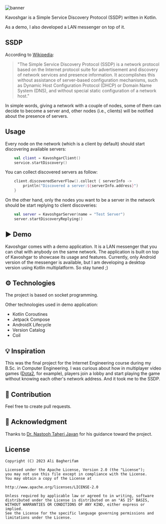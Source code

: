 <img alt="banner" src="https://raw.github.com/alibagherifam/kavoshgar/master/banner.png">

Kavoshgar is a Simple Service Discovery Protocol (SSDP) written in Kotlin.

As a demo, I also developed a LAN messenger on top of it.

## SSDP

According to [Wikipedia](https://en.wikipedia.org/wiki/Simple_Service_Discovery_Protocol):

> "The Simple Service Discovery Protocol (SSDP) is a network protocol based on the 
> Internet protocol suite for advertisement and discovery of network services and 
> presence information. It accomplishes this without assistance of server-based 
> configuration mechanisms, such as Dynamic Host Configuration Protocol (DHCP) or 
> Domain Name System (DNS), and without special static configuration of a network host."

In simple words, giving a network with a couple of nodes, some of them can decide to 
become a server and, other nodes (i.e., clients) will be notified about the presence of servers.

## Usage

Every node on the network (which is a client by default) should start discovering
available servers:

```kotlin
    val client = KavoshgarClient()
    service.startDiscovery()
```

You can collect discovered servers as follow:

```kotlin
    client.discoveredServerFlow().collect { serverInfo ->
        println("Discovered a server:${serverInfo.address}")
    }
```

On the other hand, only the nodes you want to be a server in the network should 
be start replying to client discoveries:

```kotlin
    val server = KavoshgarServer(name = "Test Server")
    server.startDiscoveryReplying()
```

## ▶ Demo

Kavoshgar comes with a demo application. It is a LAN messenger that you can chat with 
anybody on the same network. The application is built on top of Kavoshgar to showcase 
its usage and features. Currently, only Android version of the messenger is available, but 
I am developing a desktop version using Kotlin multiplatform. So stay tuned ;)

## ⚙ Technologies

The project is based on socket programming.

Other technologies used in demo application:

- Kotlin Coroutines
- Jetpack Compose
- AndroidX Lifecycle
- Version Catalog
- Coil

## 💡 Inspiration

This was the final project for the Internet Engineering course during my 
B.Sc. in Computer Engineering. I was curious about how in multiplayer 
video games ([Dota2](https://www.dota2.com), for example), players join a lobby 
and start playing the game without knowing each other's network address. 
And it took me to the SSDP.

## 🤝 Contribution

Feel free to create pull requests.

## 🙏 Acknowledgment

Thanks to [Dr. Nastooh Taheri Javan](https://scholar.google.com/citations?user=PmjCrgMAAAAJ&hl=en) 
for his guidance toward the project.

License
-------

	Copyright (C) 2023 Ali Bagherifam

	Licensed under the Apache License, Version 2.0 (the "License");
	you may not use this file except in compliance with the License.
	You may obtain a copy of the License at

	http://www.apache.org/licenses/LICENSE-2.0

	Unless required by applicable law or agreed to in writing, software
	distributed under the License is distributed on an "AS IS" BASIS,
	WITHOUT WARRANTIES OR CONDITIONS OF ANY KIND, either express or implied.
	See the License for the specific language governing permissions and
	limitations under the License.
